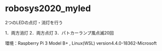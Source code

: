 # robosys2020_myled
2つのLEDの点灯・消灯を行う

1．両方消灯
2．両方点灯
3．パトカーランプ風点滅20回

環境：Raspberry Pi 3 Model B+  , Linux(WSL) version4.4.0-18362-Microsoft
